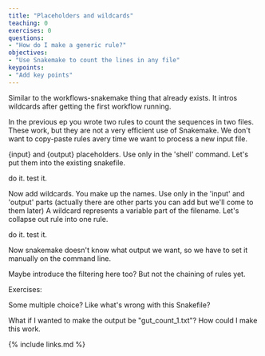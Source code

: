 ```yaml
---
title: "Placeholders and wildcards"
teaching: 0
exercises: 0
questions:
- "How do I make a generic rule?"
objectives:
- "Use Snakemake to count the lines in any file"
keypoints:
- "Add key points"
---
```


Similar to the workflows-snakemake thing that already exists. It intros wildcards after getting the first
workflow running.

In the previous ep you wrote two rules to count the sequences in two files. These work, but they are not
a very efficient use of Snakemake. We don't want to copy-paste rules avery time we want to process a new
input file.

{input} and {output} placeholders.
Use only in the 'shell' command.
Let's put them into the existing snakefile.

do it. test it.

Now add wildcards. You make up the names.
Use only in the 'input' and 'output' parts (actually there are other parts you can add but we'll come to them later)
A wildcard represents a variable part of the filename.
Let's collapse out rule into one rule.

do it. test it.

Now snakemake doesn't know what output we want, so we have to set it manually on the command line.

Maybe introduce the filtering here too? But not the chaining of rules yet.

Exercises:

Some multiple choice? Like what's wrong with this Snakefile?

What if I wanted to make the output be "gut_count_1.txt"? How could I make this work.



{% include links.md %}

